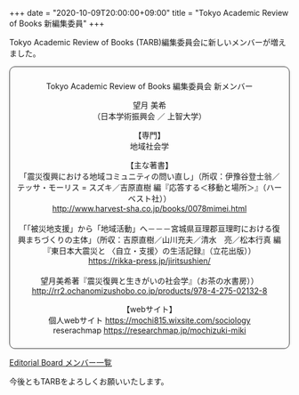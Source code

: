 +++
date = "2020-10-09T20:00:00+09:00"
title = "Tokyo Academic Review of Books 新編集委員"
+++

Tokyo Academic Review of Books (TARB)編集委員会に新しいメンバーが増えました。

<div style="padding: 10px; margin-bottom: 10px; border: 1px solid #333333; border-radius: 10px; text-align: center;">
<p></p>
<p>Tokyo Academic Review of Books 編集委員会 新メンバー</p>
<p>望月 美希</br>
（日本学術振興会 ／ 上智大学）</p>
<p>【専門】</br>地域社会学</p>
<p>【主な著書】</br>
「震災復興における地域コミュニティの問い直し」（所収：伊豫谷登士翁／テッサ・モーリス = スズキ／吉原直樹 編『応答する＜移動と場所＞』（ハーベスト社））</br>
<a href=http://www.harvest-sha.co.jp/books/0078mimei.html>http://www.harvest-sha.co.jp/books/0078mimei.html</a></br></br>
「「被災地支援」から「地域活動」へ－－－宮城県亘理郡亘理町における復興まちづくりの主体」（所収：吉原直樹／山川充夫／清水　亮／松本行真 編『東日本大震災と 〈自立・支援〉の生活記録』（立花出版））</br>
<a href=https://rikka-press.jp/jiritsushien/>https://rikka-press.jp/jiritsushien/</a></br></br>
望月美希著『震災復興と生きがいの社会学』（お茶の水書房））</br>
<a href=http://rr2.ochanomizushobo.co.jp/products/978-4-275-02132-8>http://rr2.ochanomizushobo.co.jp/products/978-4-275-02132-8</a>
</p>
<p>【webサイト】</br>
個人webサイト <a href=https://mochi815.wixsite.com/sociology>https://mochi815.wixsite.com/sociology</a></br>
reserachmap <a href=https://researchmap.jp/mochizuki-miki>https://researchmap.jp/mochizuki-miki</a>
</p>
</div>

[Editorial Board メンバー一覧](https://tarb.yamanami.tokyo/p/about.html)

今後ともTARBをよろしくお願いいたします。
